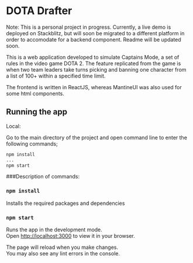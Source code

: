 # DOTA Drafter

Note: This is a personal project in progress. Currently, a live demo is deployed on Stackblitz, but will soon be migrated to a different platform in order to accomodate for a backend component. Readme will be updated soon.

This is a web application developed to simulate Captains Mode, a set of rules in the video game DOTA 2. The feature replicated from the game is when two team leaders take turns picking and banning one character from a list of 100+ within a specified time limit.

The frontend is written in ReactJS, whereas MantineUI was also used for some html components.

## Running the app

Local:

Go to the main directory of the project and open command line to enter the following commands;

```sh
npm install
...
npm start
```

###Description of commands:

### `npm install`

Installs the required packages and dependencies

### `npm start`

Runs the app in the development mode.\
Open [http://localhost:3000](http://localhost:3000) to view it in your browser.

The page will reload when you make changes.\
You may also see any lint errors in the console.
